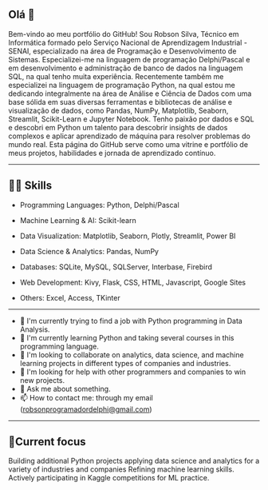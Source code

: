 ## Olá 👋

Bem-vindo ao meu portfólio do GitHub! Sou Robson Silva, Técnico em Informática formado pelo Serviço Nacional de Aprendizagem Industrial - SENAI, especializado na área de Programação e Desenvolvimento de Sistemas. Especializei-me na linguagem de programação Delphi/Pascal e em desenvolvimento e administração de banco de dados na linguagem SQL, na qual tenho muita experiência. Recentemente também me especializei na linguagem de programação Python, na qual estou me dedicando integralmente na área de Análise e Ciência de Dados com uma base sólida em suas diversas ferramentas e bibliotecas de análise e visualização de dados, como Pandas, NumPy, Matplotlib, Seaborn, Streamlit, Scikit-Learn e Jupyter Notebook. Tenho paixão por dados e SQL e descobri em Python um talento para descobrir insights de dados complexos e aplicar aprendizado de máquina para resolver problemas do mundo real. Esta página do GitHub serve como uma vitrine e portfólio de meus projetos, habilidades e jornada de aprendizado contínuo.

---

## 🥷🏼 **Skills**

- Programming Languages: Python, Delphi/Pascal

- Machine Learning & AI: Scikit-learn

- Data Visualization: Matplotlib, Seaborn, Plotly, Streamlit, Power BI

- Data Science & Analytics: Pandas, NumPy

- Databases: SQLite, MySQL, SQLServer, Interbase, Firebird

- Web Development: Kivy, Flask, CSS, HTML, Javascript, Google Sites

- Others: Excel, Access, TKinter

---

- 🔭 I'm currently trying to find a job with Python programming in Data Analysis.
- 🌱 I'm currently learning Python and taking several courses in this programming language.
- 👯 I'm looking to collaborate on analytics, data science, and machine learning projects in different types of companies and industries.
- 🤔 I'm looking for help with other programmers and companies to win new projects.
- 💬 Ask me about something.
- 📫 How to contact me: through my email (robsonprogramadordelphi@gmail.com)

---

 ## 🚀**Current focus**

Building additional Python projects applying data science and analytics for a variety of industries and companies
Refining machine learning skills.
Actively participating in Kaggle competitions for ML practice.
